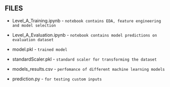 ## FILES
- Level_A_Training.ipynb - `notebook contains EDA, feature engineering and model selection`

- Level_A_Evaluation.ipynb  - `notebook contains model predictions on evaluation dataset`

- model.pkl - `trained model`

- standardScaler.pkl - `standard scaler for transforming the dataset`

- models_results.csv - `perfomance of different machine learning models `

- prediction.py - `for testing custom inputs`
